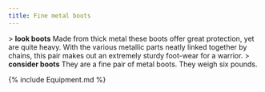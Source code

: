```yaml
---
title: Fine metal boots
---
```


\> **look boots**
Made from thick metal these boots offer great protection, yet are quite
heavy.
With the various metallic parts neatly linked together by chains, this
pair
makes out an extremely sturdy foot-wear for a warrior.
\> **consider boots**
They are a fine pair of metal boots.
They weigh six pounds.

{% include Equipment.md %}